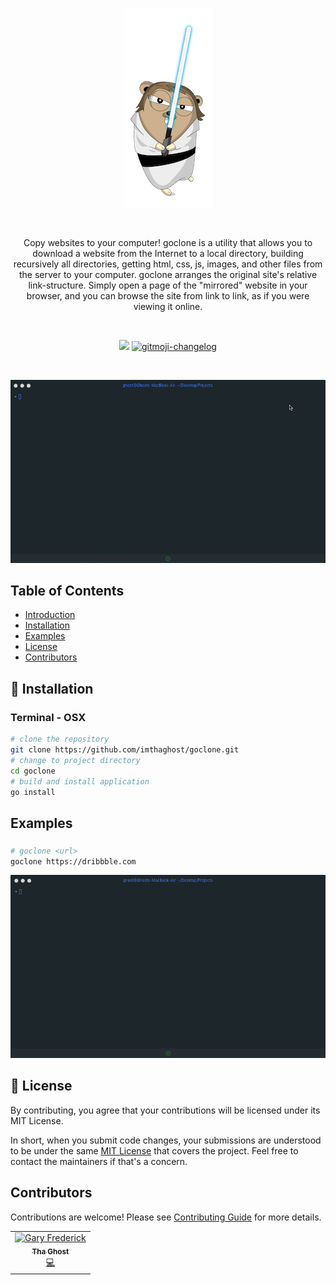 <p align="center">
  <a href="#">
    <img alt="jedi" src="docs/media/luke.png"> 
  </a>
</p>

<br>

<p align="center">
Copy websites to your computer! goclone is a utility that allows you to download a website from the Internet to a local directory, building recursively all directories, getting html, css, js, images, and other files from the server to your computer. goclone arranges the original site's relative link-structure. Simply open a page of the "mirrored" website in your browser, and you can browse the site from link to link, as if you were viewing it online.
</p>

<br>

<p align="center">
   <a href="https://goreportcard.com/report/github.com/imthaghost/goclone"><img src="https://goreportcard.com/badge/github.com/imthaghost/goclone"></a>
   <a href="https://github.com/imthaghost/gitmoji-changelog">
    <img src="https://cdn.rawgit.com/sindresorhus/awesome/d7305f38d29fed78fa85652e3a63e154dd8e8829/media/badge.svg"alt="gitmoji-changelog">
  </a>
</p>
<br>

![Example](/docs/media/tesla.gif)

## Table of Contents

-   [Introduction](#introduction)
-   [Installation](#installation)
-   [Examples](#examples)
-   [License](#license)
-   [Contributors](#contributors)

## 🚀 Installation

### Terminal - OSX

```bash
# clone the repository
git clone https://github.com/imthaghost/goclone.git
# change to project directory
cd goclone
# build and install application
go install
```

## Examples

###

```bash
# goclone <url>
goclone https://dribbble.com
```

![Dribbble](/docs/media/dribbble.gif)

## 📝 License

By contributing, you agree that your contributions will be licensed under its MIT License.

In short, when you submit code changes, your submissions are understood to be under the same [MIT License](http://choosealicense.com/licenses/mit/) that covers the project. Feel free to contact the maintainers if that's a concern.

## Contributors

Contributions are welcome! Please see [Contributing Guide](https://imthaghost/zeus) for more details.

<table>
  <tr>
    <td align="center"><a href="https://github.com/imthaghost"><img src="https://avatars3.githubusercontent.com/u/46610773?s=460&v=4" width="75px;" alt="Gary Frederick"/><br /><sub><b>Tha Ghost</b></sub></a><br /><a href="https://github.com/imthaghost/goclone/commits?author=imthaghost" title="Code">💻</a></td>
  </tr>
